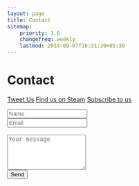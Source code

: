 ```yaml
---
layout: page
title: Contact
sitemap:
    priority: 1.0
    changefreq: weekly
    lastmod: 2014-09-07T16:31:30+05:30
---
```

# Contact

<a href="http://twitter.com/BunkeyGames" target="_top"><i class="fa fa-twitter"></i>Tweet  Us</a>  <a href="http://steamcommunity.com/id/BunkeyGames" target="_top"><i class="fa fa-steam"></i>Find us on Steam</a> <a href="http://youtube.com/BunkeyGames" target="_top"><i class="fa fa-youtube-play"></i>Subscribe to us</a> 

<form action="//formspree.io/main@bunkeygames.com"
      method="POST">
    <input type="text" name="name" placeholder="Name"> <br><input type="email" name="_replyto" placeholder="Email"><br>
	<br><textarea placeholder="Your message" rows="5" name="message"></textarea><br>
    <input type="submit" value="Send">
</form> 
